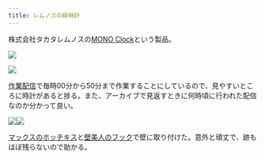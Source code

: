 ```yaml
---
title: レムノスの掛時計
---
```

株式会社タカタレムノスの[MONO Clock](https://www.amazon.co.jp/dp/B004UIT8BK)という製品。

![](https://lh5.googleusercontent.com/B1MTOyAYPxUyDDWaxl1QRiCAfZyo9hsG2MeHUo9Qjiwnn1JBl8s1AaY0nAIIZTXAP8NzJVuo2DH0m7FniIbEcyhQg2cqCVgHpnc1YVHiDWkUHIWYlUEEAp0-kpUDRYgJ-SsyPv6Gg-nSnagOTgoeQEjkR7-NOq8_QZt9kw-1H7nQ2hpsiv9yNXDwkikw)

![](https://lh6.googleusercontent.com/iD8FiL73yWrtENlKG7X_h7ufBCZMgeh5SPdxGFD7UF8CuFgjVOqiPhEijwZUbCKBC0g1lViQWDUNdP_mcWQ3tFRzqrHzSpWCOuFLrT0uSoGzCpZ2PhK9N7OkuHJRD7EUen-6dNERV3nimKkS0H5kOAvDuNXPluHwAJp-NQhV--UBDPK9iD2qADXSRDGh)

[作業配信](https://www.youtube.com/channel/UC5s-KpSDGzxWPWNv94PnJHw)で毎時00分から50分まで作業することにしているので、見やすいところに時計があると捗る。また、アーカイブで見返すときに何時頃に行われた配信なのか分かって良い。

![](https://lh4.googleusercontent.com/ix9BgYYwDIOX3HrrJjbT8qAGhTGQVvI340pFU-nrST1up0LyUb4Pg6YnWcPm_ifngyMgScr7HGskNOJPfk94JuWZxHShXb6X-12W9bi53oVqYp0pazHfa1g4Wr5ZUYsdrvXMV8qDR2fRPiTwRparGHtxNr4pe-ClbyX7vLdNI8sljAePTWfyqo1z_Wc5)![](https://lh6.googleusercontent.com/pGpHRkmM-4-eaxGXP_eqc0uzdUs2E_lMhvTASCwCe9jOgVJpeWJDElyhRjD1Qg7bv-g6bUajQ8nbc0PLy8umfNr7CcZGxRpw8RtgmxwLK6aKs32634iYtYKzNp-ZnrMur9YSP0SRJZ4vNdSU7XREHX-_iQLAf_ua5nvhWt3lADw44QsNLVGXmHi1tLlo)

[マックスのホッチキス](https://www.amazon.co.jp/dp/B000O9WRWG)と[壁美人のフック](https://www.amazon.co.jp/dp/B00CU78TDG)で壁に取り付けた。意外と頑丈で、跡もほぼ残らないので助かる。
